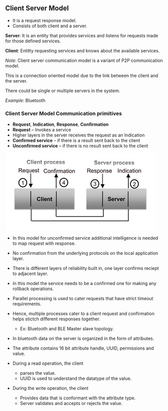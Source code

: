 ## Client Server Model

- It is a request response model.
- Consists of both client and a server.

__Server__: It is an entity that provides services and listens for requests made for those defined services.

__Client__: Entitty requesting services and knows about the available services.

_Note_: Client server communication model is a variant of P2P communication model.

This is a connection oriented model due to the link between the client and the server.

There could be single or multiple servers in the system.

_Example_: Bluetooth

### Client Server Model Communication primitives

- __Request__, __Indication__, __Response__, __Confirmation__
- __Request__ – Invokes a service
- Higher layers in the server receives the request as an Indication
- __Confirmed service__ – if there is a result sent back to the client
- __Unconfirmed service__ – if there is no result sent back to the client

![alt text](./images/client_server_model_comm_primitives.png "Communication Primitives")

- In this model for unconfirmed service additional intelligence is needed to map request with response.
- No confirmation from the underlying protocols on the local application layer.
- There is different layers of reliability built in, one layer confirms reciept to adjacent layer.
- In this model the service needs to be a confirmed one for making any rollback operations.
- Parallel processing is used to cater requests that have strict timeout requirements.
- Hence, multiple processes cater to a client request and confirmation helps stictch different responses together.
    - Ex: Bluetooth and BLE Master slave topology.

- In bluetooth data on the server is organized in the form of attributes.
- The attribute contains 16 bit attribute handle, UUID, permissions and value.
- During a read operation, the client
    - parses the value.
    - UUID is used to understand the datatype of the value.
- During the write operation, the client
    - Provides data that is conformant with the attribute type.
    - Server validates and accepts or rejects the value.

